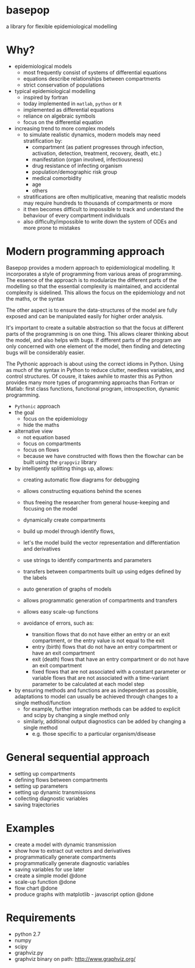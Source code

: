 # basepop

a library for flexible epidemiological modelling

# Why?

- epidemiological models
  - most frequently consist of systems of differential equations
  - equations describe relationships between compartments
  - strict conservation of populations
- typical epidemiological modelling
  - inspired by fortran
  - today implemented in `matlab`, `python` or `R` 
  - implemented as differential equations
  - reliance on algebraic symbols
  - focus on the differential equation
- increasing trend to more complex models
  - to simulate realistic dynamics, modern models may need stratification by:
    - compartment (as patient progresses through infection, activation, detection, treatment, recovery, death, etc.)
    - manifestation (organ involved, infectiousness)
    - drug resistance of infecting organism
    - population/demographic risk group
    - medical comorbidity
    - age
    - others
  - stratifications are often multiplicative, meaning that realistic models may require hundreds to thousands of compartments or more
  - it then becomes difficult to impossible to track and understand the behaviour of every compartment individuals
  - also difficulty/impossible to write down the system of ODEs and more prone to mistakes

# Modern programming approach

Basepop provides a modern approach to epidemiological modelling. It incorporates a style of programming from various areas of programming. The essence of the approach is to modularize the different parts of the modelling so that the essential complexity is maintained, and accidental complexity is sidelined. This allows the focus on the epidemiology and not the maths, or the syntax

The other aspect is to ensure the data-structures of the model are fully exposed and can be manipulated easily for higher order analysis.

It's important to create a suitable abstraction so that the focus at different parts of the programming is on one thing. This allows clearer thinking about the model, and also helps with bugs. If different parts of the program are only concerned with one element of the model, then finding and detecting bugs will be considerably easier.

The Pythonic approach is about using the correct idioms in Python. Using as much of the syntax in Python to reduce clutter, needless variables, and control structures. Of cousre, it takes awhile to master this as Python provides many more types of programming approachs than Fortran or Matlab: first class functions, functional program, introspection, dynamic programming.

- `Pythonic` approach
- the goal
  - focus on the epidemiology 
  - hide the maths
- alternative view
  - not equation based
  - focus on compartments
  - focus on flows
  - because we have constructed with flows then the flowchar can be built using the `grapgviz` library
- by intelligently splitting things up, allows:
  - creating automatic flow diagrams for debugging
  - allows constructing equations behind the scenes
  - thus freeing the researcher from general house-keeping and focusing on the model

  - dynamically create compartments
  - build up model through identify flows, 
  - let's the model build the vector representation and differentiation and derivatives
  - use strings to identify compartments and parameters
  - transfers between compartments built up using edges defined by the labels
  - auto generation of graphs of models
  - allows programmatic generation of compartments and transfers
  - allows easy scale-up functions
  - avoidance of errors, such as:
    - transition flows that do not have either an entry or an exit compartment,
        or the entry value is not equal to the exit
    - entry (birth) flows that do not have an entry compartment or have an exit compartment
    - exit (death) flows that have an entry compartment or do not have an exit compartment
    - fixed flows that are not associated with a constant parameter or variable flows that are not associated with a
        time-variant parameter to be calculated at each model step
- by ensuring methods and functions are as independent as possible, adaptations to model can usually be achieved through
    changes to a single method/function
    - for example, further integration methods can be added to explicit and scipy by changing a single method only
    - similarly, additional output diagnostics can be added by changing a single method
        - e.g. those specific to a particular organism/disease

# General sequential approach

- setting up compartments
- defining flows between compartments
- setting up parameters
- setting up dynamic transmissions
- collecting diagnostic variables
- saving trajectories

# Examples

- create a model with dynamic transmission
- show how to extract out vectors and derivatives
- programmatically generate compartments 
- programmatically generate diagnostic variables
- saving variables for use later
- create a simple model @done
- scale-up function @done
- flow chart @done
- produce graphs with matplotlib - javascript option @done

# Requirements

- python 2.7
- numpy
- scipy 
- graphviz.py 
- graphviz binary on path: http://www.graphviz.org/

